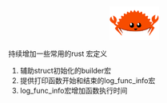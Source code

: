 <p align="center">
<img src="https://github.com/FaceWaller/blogImages/blob/master/readme/rust.png?raw=true" alt="Kingfisher" title="Kingfisher" width="100"/>
</p>

持续增加一些常用的rust 宏定义

1. 辅助struct初始化的builder宏
2. 提供打印函数开始和结束的log_func_info宏
3. log_func_info宏增加函数执行时间
